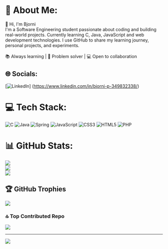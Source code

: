# 💫 About Me:
👋 Hi, I'm Bjorni<br>I'm a Software Engineering student passionate about coding and building real-world projects. Currently learning C, Java, JavaScript and web development technologies. I use GitHub to share my learning journey, personal projects, and experiments.<br><br>📚 Always learning | 🧠 Problem solver | 💻 Open to collaboration


## 🌐 Socials:
[![LinkedIn](https://img.shields.io/badge/LinkedIn-%230077B5.svg?logo=linkedin&logoColor=white)] (https://www.linkedin.com/in/bjorni-p-349832338/) 

# 💻 Tech Stack:
![C](https://img.shields.io/badge/c-%2300599C.svg?style=for-the-badge&logo=c&logoColor=white) ![Java](https://img.shields.io/badge/java-%23ED8B00.svg?style=for-the-badge&logo=openjdk&logoColor=white) ![Spring](https://img.shields.io/badge/spring-%236DB33F.svg?style=for-the-badge&logo=spring&logoColor=white) ![JavaScript](https://img.shields.io/badge/javascript-%23323330.svg?style=for-the-badge&logo=javascript&logoColor=%23F7DF1E) ![CSS3](https://img.shields.io/badge/css3-%231572B6.svg?style=for-the-badge&logo=css3&logoColor=white) ![HTML5](https://img.shields.io/badge/html5-%23E34F26.svg?style=for-the-badge&logo=html5&logoColor=white) ![PHP](https://img.shields.io/badge/php-%23777BB4.svg?style=for-the-badge&logo=php&logoColor=white)
# 📊 GitHub Stats:
![](https://github-readme-stats.vercel.app/api?username=BjorniPrrini&theme=dark&hide_border=false&include_all_commits=false&count_private=false)<br/>
![](https://nirzak-streak-stats.vercel.app/?user=BjorniPrrini&theme=dark&hide_border=false)<br/>
![](https://github-readme-stats.vercel.app/api/top-langs/?username=BjorniPrrini&theme=dark&hide_border=false&include_all_commits=false&count_private=false&layout=compact)

## 🏆 GitHub Trophies
![](https://github-profile-trophy.vercel.app/?username=BjorniPrrini&theme=radical&no-frame=false&no-bg=true&margin-w=4)

### 🔝 Top Contributed Repo
![](https://github-contributor-stats.vercel.app/api?username=BjorniPrrini&limit=5&theme=dark&combine_all_yearly_contributions=true)

---
[![](https://visitcount.itsvg.in/api?id=BjorniPrrini&icon=0&color=0)](https://visitcount.itsvg.in)

<!-- Proudly created with GPRM ( https://gprm.itsvg.in ) -->
